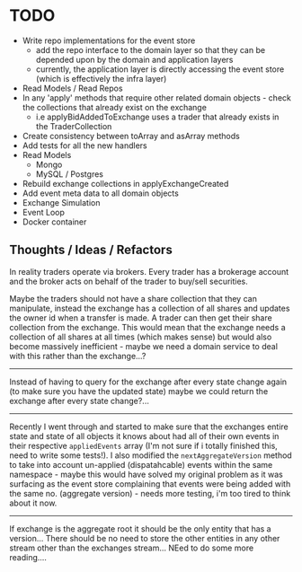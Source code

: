 # TODO

- Write repo implementations for the event store
  - add the repo interface to the domain layer so that they can be depended upon by the domain and application layers
  - currently, the application layer is directly accessing the event store (which is effectively the infra layer)
- Read Models / Read Repos
- In any 'apply' methods that require other related domain objects - check the collections that already exist on the exchange
  - i.e applyBidAddedToExchange uses a trader that already exists in the TraderCollection
- Create consistency between toArray and asArray methods
- Add tests for all the new handlers
- Read Models
  - Mongo
  - MySQL / Postgres
- Rebuild exchange collections in applyExchangeCreated
- Add event meta data to all domain objects
- Exchange Simulation
- Event Loop
- Docker container 


## Thoughts / Ideas / Refactors

In reality traders operate via brokers. Every trader has a brokerage account and the broker acts on behalf of the trader to buy/sell securities.

Maybe the traders should not have a share collection that they can manipulate, instead the exchange has a collection of all shares and updates the owner id when a transfer is made.
A trader can then get their share collection from the exchange.
This would mean that the exchange needs a collection of all shares at all times (which makes sense) but would also become massively inefficient - maybe we need a domain service to deal with this rather than the exchange...?

---

Instead of having to query for the exchange after every state change again (to make sure you have the updated state) maybe we could return the exchange after every state change?...

---

Recently I went through and started to make sure that the exchanges entire state and state of all objects it knows about had all of their own events in their respective `appliedEvents` array (I'm not sure if i totally finished this, need to write some tests!). I also modified the `nextAggregateVersion` method to take into account un-applied (dispatahcable) events within the same namespace - maybe this would have solved my original problem as it was surfacing as the event store complaining that events were being added with the same no. (aggregate version) - needs more testing, i'm too tired to think about it now.

---

If exchange is the aggregate root it should be the only entity that has a version...
There should be no need to store the other entities in any other stream other than the exchanges stream...
NEed to do some more reading....
